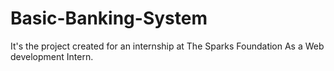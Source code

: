 # Basic-Banking-System
It's the project created for an internship at The Sparks Foundation As a Web development Intern.
